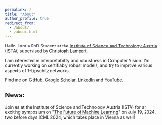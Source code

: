```yaml
---
permalink: /
title: "About"
author_profile: true
redirect_from: 
  - /about/
  - /about.html
---
```


Hello! I am a PhD Student 
at the [Institute of Science and Technology Austria](https://www.ist.ac.at/home) (ISTA),
supervised by [Christoph Lampert](https://cvml.ista.ac.at/).

I am interested in interpretability and robustness in Computer Vision.
I'm currently working on certifiably robust models, and try to improve various aspects of 1-Lipschitz networks.

Find me on 
[GitHub](https://github.com/berndprach),
[Google Scholar](https://scholar.google.com/citations?user=m5ZzcLEAAAAJ),
[LinkedIn](https://www.linkedin.com/in/bernd-prach) and
[YouTube](http://www.youtube.com/@berndprach).


## News:
Join us at the Institute of Science and Technology Austria (ISTA) for an exciting symposium on 
"[The Future of Machine Learning](https://sites.google.com/view/future-of-ml-ista)" 
on July 19, 2024, two before days ICML 2024, which takes place in Vienna as well!
